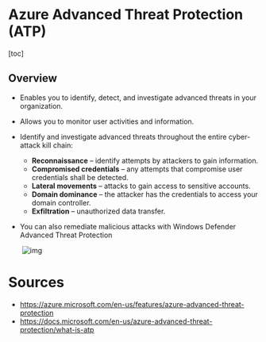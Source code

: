 # Azure Advanced Threat Protection (ATP)

[toc]

## Overview

- Enables you to identify, detect, and investigate advanced threats in your organization.

- Allows you to monitor user activities and information.

- Identify and investigate advanced threats throughout the entire cyber-attack kill chain:

  - **Reconnaissance** – identify attempts by attackers to gain information.
  - **Compromised credentials** – any attempts that compromise user credentials shall be detected.
  - **Lateral movements** – attacks to gain access to sensitive accounts.
  - **Domain dominance** – the attacker has the credentials to access your domain controller.
  - **Exfiltration** – unauthorized data transfer.

- You can also remediate malicious attacks with Windows Defender Advanced Threat Protection

  

  ​          ![img](https://pocket-image-cache.com//filters:no_upscale()/https%3A%2F%2Fk2y3h8q6.stackpathcdn.com%2Fwp-content%2Fuploads%2F2020%2F08%2Fazure-atp-architecture.png)                            

# Sources   

- https://azure.microsoft.com/en-us/features/azure-advanced-threat-protection
- https://docs.microsoft.com/en-us/azure-advanced-threat-protection/what-is-atp